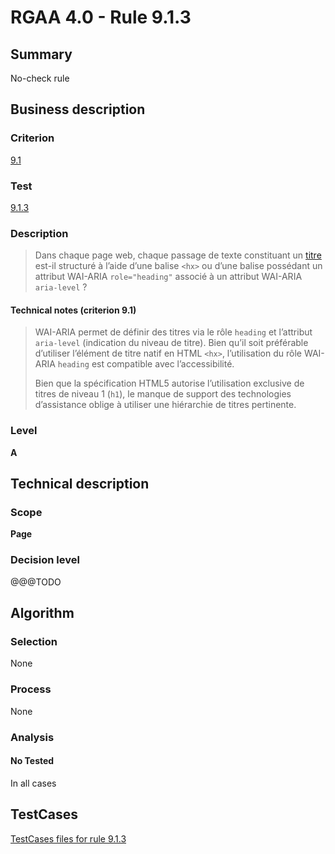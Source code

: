 # RGAA 4.0 - Rule 9.1.3

## Summary
No-check rule


## Business description

### Criterion
[9.1](https://www.numerique.gouv.fr/publications/rgaa-accessibilite/methode/criteres/#crit-9-1)

### Test
[9.1.3](https://www.numerique.gouv.fr/publications/rgaa-accessibilite/methode/criteres/#test-9-1-3)

### Description
> Dans chaque page web, chaque passage de texte constituant un [titre](https://www.numerique.gouv.fr/publications/rgaa-accessibilite/methode/glossaire/#titre) est-il structuré à l’aide d’une balise `<hx>` ou d’une balise possédant un attribut WAI-ARIA `role="heading"` associé à un attribut WAI-ARIA `aria-level` ?

#### Technical notes (criterion 9.1)
> WAI-ARIA permet de définir des titres via le rôle `heading` et l’attribut `aria-level` (indication du niveau de titre). Bien qu’il soit préférable d’utiliser l’élément de titre natif en HTML `<hx>`, l’utilisation du rôle WAI-ARIA `heading` est compatible avec l’accessibilité.
> 
> Bien que la spécification HTML5 autorise l’utilisation exclusive de titres de niveau 1 (`h1`), le manque de support des technologies d’assistance oblige à utiliser une hiérarchie de titres pertinente.

### Level
**A**


## Technical description

### Scope
**Page**

### Decision level
@@@TODO


## Algorithm

### Selection
None

### Process
None

### Analysis

#### No Tested
In all cases


##  TestCases

[TestCases files for rule 9.1.3](https://gitlab.com/asqatasun/Asqatasun/-/tree/v5/rules/rules-rgaa4.0/src/test/resources/testcases/rgaa40//Rgaa40Rule090103/)


